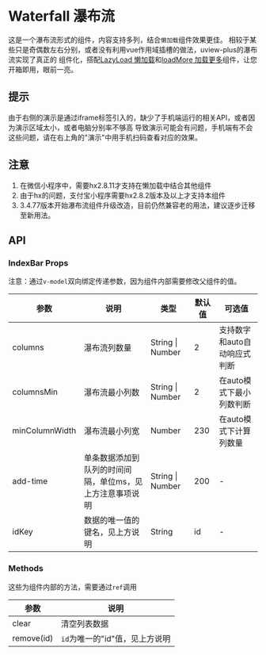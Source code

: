 # Waterfall 瀑布流

这是一个瀑布流形式的组件，内容支持多列，结合`懒加载`组件效果更佳。
相较于某些只是奇偶数左右分别，或者没有利用vue作用域插槽的做法，uview-plus的瀑布流实现了真正的
组件化，搭配[LazyLoad 懒加载](lazyLoad.html)和[loadMore 加载更多](loadMore.html)组件，让您开箱即用，眼前一亮。

## 提示

由于右侧的演示是通过iframe标签引入的，缺少了手机端运行的相关API，或者因为演示区域太小，或者电脑分别率不够高
导致演示可能会有问题，手机端有不会这些问题，请在右上角的"演示"中用手机扫码查看对应的效果。

## 注意

1. 在微信小程序中，需要hx2.8.11才支持在懒加载中结合其他组件
2. 由于hx的问题，支付宝小程序需要hx2.8.2版本及以上才支持本组件
3. 3.4.77版本开始瀑布流组件升级改造，目前仍然兼容老的用法，建议逐步迁移至新用法。

## API

### IndexBar Props

注意：通过`v-model`双向绑定传递参数，因为组件内部需要修改父组件的值。

| 参数 | 说明 | 类型 | 默认值 | 可选值 |
|------|------|------|--------|--------|
| columns | 瀑布流列数量 | String \| Number | 2 | 支持数字和auto自动响应式判断 |
| columnsMin | 瀑布流最小列数 | String \| Number | 2 | 在auto模式下最小列数判断 |
| minColumnWidth | 瀑布流最小列宽 | Number | 230 | 在auto模式下计算列数量 |
| add-time | 单条数据添加到队列的时间间隔，单位ms，见上方注意事项说明 | String \| Number | 200 | - |
| idKey | 数据的唯一值的键名，见上方说明 | String | id | - |

### Methods

这些为组件内部的方法，需要通过`ref`调用

| 参数 | 说明 |
|------|------|
| clear | 清空列表数据 |
| remove(id) | `id`为唯一的"id"值，见上方说明 |